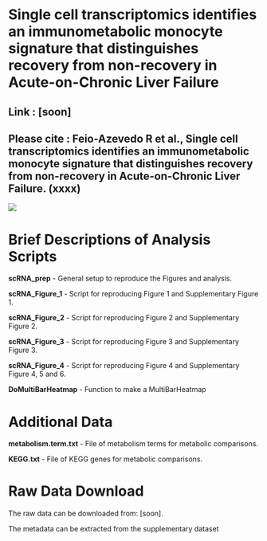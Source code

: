 # Single cell transcriptomics identifies an immunometabolic monocyte signature that distinguishes recovery from non-recovery in Acute-on-Chronic Liver Failure
## **Link** : [soon]
## Please cite : Feio-Azevedo R et al., Single cell transcriptomics identifies an immunometabolic monocyte signature that distinguishes recovery from non-recovery in Acute-on-Chronic Liver Failure.  (xxxx) <br/>
![](Abstract.png)

# Brief Descriptions of Analysis Scripts
**scRNA_prep** - General setup to reproduce the Figures and analysis.

**scRNA_Figure_1** - Script for reproducing Figure 1 and Supplementary Figure 1.

**scRNA_Figure_2** - Script for reproducing Figure 2 and Supplementary Figure 2.

**scRNA_Figure_3** - Script for reproducing Figure 3 and Supplementary Figure 3.

**scRNA_Figure_4** - Script for reproducing Figure 4 and Supplementary Figure 4, 5 and 6.

**DoMultiBarHeatmap** - Function to make a MultiBarHeatmap

# Additional Data 
**metabolism.term.txt** - File of metabolism terms for metabolic comparisons.

**KEGG.txt** - File of KEGG genes for metabolic comparisons.

# Raw Data Download
The raw data can be downloaded from: [soon].

The metadata can be extracted from the supplementary dataset

